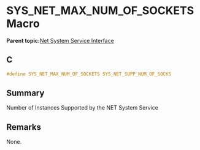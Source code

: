 # SYS\_NET\_MAX\_NUM\_OF\_SOCKETS Macro

**Parent topic:**[Net System Service Interface](GUID-010BB62D-452D-4B87-9F43-FDA5BF80F6AF.md)

## C

```c
#define SYS_NET_MAX_NUM_OF_SOCKETS SYS_NET_SUPP_NUM_OF_SOCKS			// umber of Instances Supported by the NET System Service

```

## Summary

Number of Instances Supported by the NET System Service

## Remarks

None.

